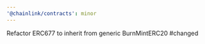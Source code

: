 ```yaml
---
'@chainlink/contracts': minor
---
```


Refactor ERC677 to inherit from generic BurnMintERC20 #changed
